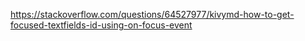 https://stackoverflow.com/questions/64527977/kivymd-how-to-get-focused-textfields-id-using-on-focus-event
